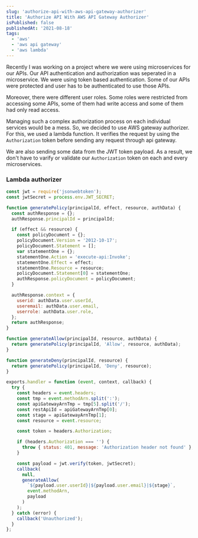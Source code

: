 ```yaml
---
slug: 'authorize-api-with-aws-api-gateway-authorizer'
title: 'Authorize API With AWS API Gateway Authorizer'
isPublished: false
publishedAt: '2021-08-18'
tags:
  - 'aws'
  - 'aws api gateway'
  - 'aws lambda'
---
```


Recently I was working on a project where we were using microservices for our APIs. Our API authentication and authorization was seperated in a microservice. We were using token based authentication. Some of our APIs were protected and user has to be authenticated to use those APIs.

Moreover, there were different user roles. Some roles were restricted from accessing some APIs, some of them had write access and some of them had only read access.

Managing such a complex authorization process on each individual services would be a mess. So, we decided to use AWS gateway authorizer. For this, we used a lambda function. It verifies the request by using the `Authorization` token before sending any request through api gateway.

We are also sending some data from the JWT token payload. As a result, we don't have to varify or validate our `Authorization` token on each and every microservices.

### Lambda authorizer

```javascript
const jwt = require('jsonwebtoken');
const jwtSecret = process.env.JWT_SECRET;

function generatePolicy(principalId, effect, resource, authData) {
  const authResponse = {};
  authResponse.principalId = principalId;

  if (effect && resource) {
    const policyDocument = {};
    policyDocument.Version = '2012-10-17';
    policyDocument.Statement = [];
    var statementOne = {};
    statementOne.Action = 'execute-api:Invoke';
    statementOne.Effect = effect;
    statementOne.Resource = resource;
    policyDocument.Statement[0] = statementOne;
    authResponse.policyDocument = policyDocument;
  }

  authResponse.context = {
    userid: authData.user.userId,
    useremail: authData.user.email,
    userrole: authData.user.role,
  };
  return authResponse;
}

function generateAllow(principalId, resource, authData) {
  return generatePolicy(principalId, 'Allow', resource, authData);
}

function generateDeny(principalId, resource) {
  return generatePolicy(principalId, 'Deny', resource);
}

exports.handler = function (event, context, callback) {
  try {
    const headers = event.headers;
    const tmp = event.methodArn.split(':');
    const apiGatewayArnTmp = tmp[5].split('/');
    const restApiId = apiGatewayArnTmp[0];
    const stage = apiGatewayArnTmp[1];
    const resource = event.resource;

    const token = headers.Authorization;

    if (headers.Authorization === '') {
      throw { status: 401, message: 'Authorization header not found' };
    }

    const payload = jwt.verify(token, jwtSecret);
    callback(
      null,
      generateAllow(
        `${payload.user.userId}|${payload.user.email}|${stage}`,
        event.methodArn,
        payload
      )
    );
  } catch (error) {
    callback('Unauthorized');
  }
};
```
